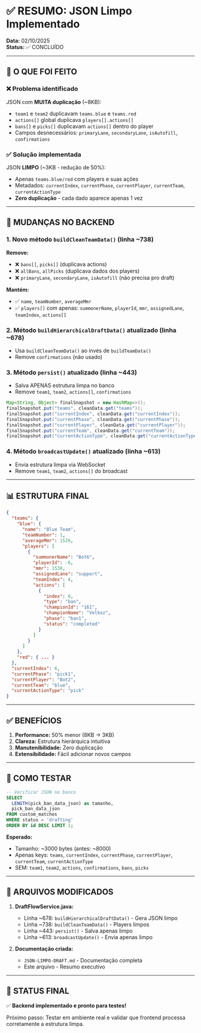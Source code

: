 # ✅ RESUMO: JSON Limpo Implementado

**Data:** 02/10/2025  
**Status:** ✅ CONCLUÍDO

---

## 🎯 O QUE FOI FEITO

### ❌ Problema identificado

JSON com **MUITA duplicação** (~8KB):

- `team1` e `team2` duplicavam `teams.blue` e `teams.red`
- `actions[]` global duplicava `players[].actions[]`
- `bans[]` e `picks[]` duplicavam `actions[]` dentro do player
- Campos desnecessários: `primaryLane`, `secondaryLane`, `isAutofill`, `confirmations`

### ✅ Solução implementada

JSON **LIMPO** (~3KB - redução de 50%):

- Apenas `teams.blue/red` com players e suas ações
- Metadados: `currentIndex`, `currentPhase`, `currentPlayer`, `currentTeam`, `currentActionType`
- **Zero duplicação** - cada dado aparece apenas 1 vez

---

## 🔧 MUDANÇAS NO BACKEND

### 1. Novo método `buildCleanTeamData()` (linha ~738)

**Remove:**

- ❌ `bans[]`, `picks[]` (duplicava actions)
- ❌ `allBans`, `allPicks` (duplicava dados dos players)
- ❌ `primaryLane`, `secondaryLane`, `isAutofill` (não precisa pro draft)

**Mantém:**

- ✅ `name`, `teamNumber`, `averageMmr`
- ✅ `players[]` com apenas: `summonerName`, `playerId`, `mmr`, `assignedLane`, `teamIndex`, `actions[]`

### 2. Método `buildHierarchicalDraftData()` atualizado (linha ~678)

- Usa `buildCleanTeamData()` ao invés de `buildTeamData()`
- Remove `confirmations` (não usado)

### 3. Método `persist()` atualizado (linha ~443)

- Salva APENAS estrutura limpa no banco
- Remove `team1`, `team2`, `actions[]`, `confirmations`

```java
Map<String, Object> finalSnapshot = new HashMap<>();
finalSnapshot.put("teams", cleanData.get("teams"));
finalSnapshot.put("currentIndex", cleanData.get("currentIndex"));
finalSnapshot.put("currentPhase", cleanData.get("currentPhase"));
finalSnapshot.put("currentPlayer", cleanData.get("currentPlayer"));
finalSnapshot.put("currentTeam", cleanData.get("currentTeam"));
finalSnapshot.put("currentActionType", cleanData.get("currentActionType"));
```

### 4. Método `broadcastUpdate()` atualizado (linha ~613)

- Envia estrutura limpa via WebSocket
- Remove `team1`, `team2`, `actions[]` do broadcast

---

## 📊 ESTRUTURA FINAL

```json
{
  "teams": {
    "blue": {
      "name": "Blue Team",
      "teamNumber": 1,
      "averageMmr": 1526,
      "players": [
        {
          "summonerName": "Bot6",
          "playerId": -6,
          "mmr": 1538,
          "assignedLane": "support",
          "teamIndex": 4,
          "actions": [
            {
              "index": 0,
              "type": "ban",
              "championId": "161",
              "championName": "Velkoz",
              "phase": "ban1",
              "status": "completed"
            }
          ]
        }
      ]
    },
    "red": { ... }
  },
  "currentIndex": 6,
  "currentPhase": "pick1",
  "currentPlayer": "Bot2",
  "currentTeam": "blue",
  "currentActionType": "pick"
}
```

---

## ✅ BENEFÍCIOS

1. **Performance:** 50% menor (8KB → 3KB)
2. **Clareza:** Estrutura hierárquica intuitiva
3. **Manutenibilidade:** Zero duplicação
4. **Extensibilidade:** Fácil adicionar novos campos

---

## 🧪 COMO TESTAR

```sql
-- Verificar JSON no banco
SELECT 
  LENGTH(pick_ban_data_json) as tamanho,
  pick_ban_data_json
FROM custom_matches 
WHERE status = 'drafting'
ORDER BY id DESC LIMIT 1;
```

**Esperado:**

- Tamanho: ~3000 bytes (antes: ~8000)
- Apenas keys: `teams`, `currentIndex`, `currentPhase`, `currentPlayer`, `currentTeam`, `currentActionType`
- SEM: `team1`, `team2`, `actions`, `confirmations`, `bans`, `picks`

---

## 📝 ARQUIVOS MODIFICADOS

1. **DraftFlowService.java:**
   - Linha ~678: `buildHierarchicalDraftData()` - Gera JSON limpo
   - Linha ~738: `buildCleanTeamData()` - Players limpos
   - Linha ~443: `persist()` - Salva apenas limpo
   - Linha ~613: `broadcastUpdate()` - Envia apenas limpo

2. **Documentação criada:**
   - `JSON-LIMPO-DRAFT.md` - Documentação completa
   - Este arquivo - Resumo executivo

---

## 🎉 STATUS FINAL

✅ **Backend implementado e pronto para testes!**

Próximo passo: Testar em ambiente real e validar que frontend processa corretamente a estrutura limpa.
